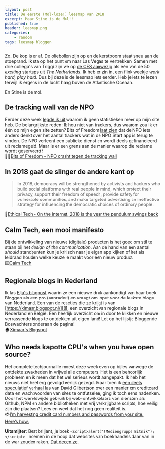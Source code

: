 ```yaml
---
layout: post
title: De eerste (Mol-loze!) leesmap van 2018
excerpt: Maar Stine is de Mol!!
published: true
header: leesmap.png
categories: 
    - random
tags: leesmap bloggen
---
```

Zo. De kop is er af. De oliebollen zijn op en de kerstboom staat sneu aan de stoeprand. Ik sta op het punt om naar Las Vegas te vertrekken. Samen met drie collega's van Triggi zijn we op [de CES aanwezig][1] als één van de 50 _exciting_ startups uit _The Netherlands_. Ik heb er zin in, een flink weekje _work hard, play hard_. Dus bij deze is de leesmap iets eerder. Heb je iets te lezen terwijl ik ergens in de lucht hang boven de Atlantische Oceaan.

En Stine is de mol.

## De tracking wall van de NPO
Eerder deze week [legde ik uit][2] waarom ik geen statistieken meer op mijn site heb. De belangrijkste reden: Ik hou niet van trackers, dus waarom zou ik er één op mijn eigen site zetten? Bits of Freedom [laat zien][3] dat de NPO iets anders denkt over het aantal trackers wat in de NPO Start app is terug te vinden. De NPO verleent een publieke dienst en wordt deels gefinancieerd uit reclamegeld. Maar is er een grens aan de manier waarop die reclame wordt geserveerd?  
🕵️‍♂️[Bits of Freedom - NPO crasht tegen de tracking wall][4]


## In 2018 gaat de slinger de andere kant op
> In 2018, democracy will be strengthened by activists and hackers who build social platforms with real people in mind, which protect their privacy, support their freedom of speech, provide safety for vulnerable communities, and make targeted advertising an ineffective strategy for influencing the democratic choices of ordinary people.  

🌈[Ethical Tech - On the internet, 2018 is the year the pendulum swings back][5]


## Calm Tech, een mooi manifesto
Bij de ontwikkeling van nieuwe (digitale) producten is het goed om stil te staan bij het _design of the communication_. Aan de hand van een aantal _should_ standpunten kun je kritisch naar je eigen app kijken of het als leidraad houden welke keuze je maakt voor een nieuw product.  
⌨️[Calm Tech][6]

## Regionale blogs in Nederland
Ik las [Elja's blogpost][7] waarin ze een nieuwe druk aankondigt van haar boek Bloggen als een pro (aanrader!) en vraagt om input voor de leukste blogs van Nederland. Een van de reacties die ze krijgt is van [https://ximaar.blogspot.nl/][8], een overzicht van regionale blogs in Nederland en België. Een heerlijk overzicht om in door te klikken en nieuwe verrassende blogs te ontdekken uit eigen land! Let op het lijstje Bloggende Boswachters onderaan de pagina!  
🏠[Ximaar's Blogspot][9]

## Who needs kapotte CPU's when you have open source?
Het complete techjournaille moest deze week even op bijles vanwege de ontdekte zwakheden in vrijwel alle computers. Het is een behoorlijk probleem en ik meen dat het wel serieus wordt aangepakt. Ik heb het nieuws niet heel erg gevolgd eerlijk gezegd. Maar toen ik [een deels speculatief verhaal][10] las van David Gilbertson over een manier om creditcard data en wachtwoorden van sites te ontfutselen, ging ik toch eens nadenken. Door het wereldwijde gebruik bij web-ontwikkelaars van diensten als Github, NPM en andere bibliotheken met vrij verkrijgbare scripts, hoe veilig zijn díe plaatsen? Lees en weet dat het nog geen realiteit is.  
💳[I’m harvesting credit card numbers and passwords from your site. Here’s how.][11]

**Uitsmijter**: Best briljant, je boek ```<script>alert("!Mediengruppe Bitnik");</script> ``` noemen in de hoop dat websites van boekhandels daar van in de war zouden raken. [Dat deden ze][12].  

[1]:	https://ces.tech
[2]:	/trackers
[3]:	https://www.bof.nl/2018/01/04/npo-crasht-tegen-de-tracking-wall/
[4]:	https://www.bof.nl/2018/01/04/npo-crasht-tegen-de-tracking-wall/
[5]:	https://words.werd.io/on-the-internet-2018-is-the-year-the-pendulum-swings-back-3b0ef2d36893
[6]:	https://calmtech.com/
[7]:	https://www.eljadaae.nl/de-leukste-nederlandse-blogs-die-ik-niet-ken/
[8]:	https://ximaar.blogspot.nl/
[9]:	https://ximaar.blogspot.nl/
[10]:	https://hackernoon.com/im-harvesting-credit-card-numbers-and-passwords-from-your-site-here-s-how-9a8cb347c5b5
[11]:	https://hackernoon.com/im-harvesting-credit-card-numbers-and-passwords-from-your-site-here-s-how-9a8cb347c5b5
[12]:	https://twitter.com/bitnk/status/935494635379716098